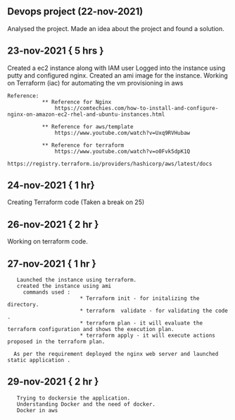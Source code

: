 ## Devops project (22-nov-2021)
  
  Analysed the project.
  Made an idea about the project and found a solution.



  ## 23-nov-2021   { 5 hrs }
  Created a ec2 instance along with IAM user 
  Logged into the instance using putty and configured nginx. 
  Created an ami image for the instance.
  Working on Terraform (iac) for automating the vm provisioning in aws
    
    Reference:
               ** Reference for Nginx
                   https://comtechies.com/how-to-install-and-configure-nginx-on-amazon-ec2-rhel-and-ubuntu-instances.html
               
               ** Reference for aws/template
                   https://www.youtube.com/watch?v=Uxq9RVHubaw
                  
               ** Reference for terraform 
                   https://www.youtube.com/watch?v=o0Fvk5dpK1Q
                   https://registry.terraform.io/providers/hashicorp/aws/latest/docs
  
  
  
  ## 24-nov-2021 { 1 hr}
  Creating  Terraform code (Taken a break on 25)  
  
  ## 26-nov-2021 { 2 hr }
  Working on terraform code.
      
   ## 27-nov-2021 { 1 hr }
       Launched the instance using terraform.
       created the instance using ami 
         commands used :
                           * Terraform init - for initalizing the directory.
                           * terraform  validate - for validating the code .
                           * terraform plan - it will evaluate the terraform configuration and shows the execution plan. 
                           * terraform apply - it will execute actions proposed in the terraform plan. 
      
      As per the requirement deployed the nginx web server and launched static application .
      
   ## 29-nov-2021 { 2 hr }
       Trying to dockersie the application.
       Understanding Docker and the need of docker.
       Docker in aws 
       
 
       
        
       
        
  
   
   
  
  
